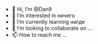 - 👋 Hi, I’m @Dan9
- 👀 I’m interested in  ничего
- 🌱 I’m currently learning нигде 
- 💞️ I’m looking to collaborate on ...
- 📫 How to reach me ...

<!---
Mamkin-kovboi/Mamkin-kovboi is a ✨ special ✨ repository because its `README.md` (this file) appears on your GitHub profile.
You can click the Preview link to take a look at your changes.
--->
